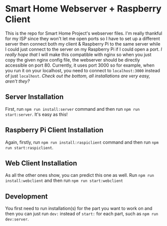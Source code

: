 # Smart Home Webserver + Raspberry Client

This is the repo for Smart Home Project's webserver files.
I'm really thankful for my ISP since they won't let me open ports so I have to set up a different server then connect both my client & Raspberry Pi to the same server while I could just connect to the server on my Raspberry Pi if I could open a port. _I really hope that_ I will make this compatible with nginx so when you just copy the given nginx config file, the webserver should be directly accessible on port 80. Currently, it uses port 3000 so for example, when you run it on your localhost, you need to connect to `localhost:3000` instead of just `localhost`. _Check out the bottom, all installations are very easy, aren't they?_

## Server Installation

First, run `npm run install:server` command and then run `npm run start:server`. It's easy as this!

## Raspberry Pi Client Installation

Again, firstly, run `npm run install:raspiclient` command and then run `npm run start:raspiclient`.

## Web Client Installation

As all the other ones show, you can predict this one as well. Run `npm run install:webclient` and then run `npm run start:webclient`

## Development

You first need to run installation(s) for the part you want to work on and then you can just run `dev:` instead of `start:` for each part, such as `npm run dev:server`.
